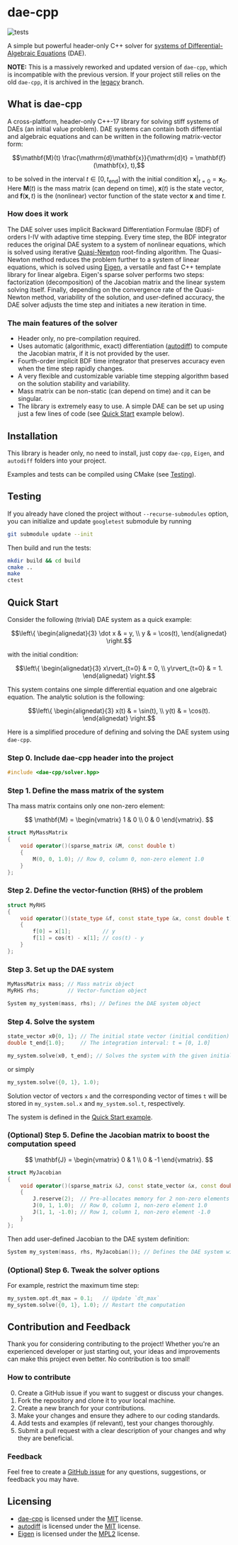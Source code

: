 # dae-cpp

![tests](https://github.com/dae-cpp/dae-cpp/actions/workflows/cmake-multi-platform.yml/badge.svg)

A simple but powerful header-only C++ solver for [systems of Differential-Algebraic Equations](https://en.wikipedia.org/wiki/Differential-algebraic_system_of_equations) (DAE).

**NOTE:** This is a massively reworked and updated version of `dae-cpp`, which is incompatible with the previous version. If your project still relies on the old `dae-cpp`, it is archived in the [legacy](https://github.com/dae-cpp/dae-cpp/tree/legacy) branch.

## What is dae-cpp

A cross-platform, header-only C++-17 library for solving stiff systems of DAEs (an initial value problem). DAE systems can contain both differential and algebraic equations and can be written in the following matrix-vector form:

$$\mathbf{M}(t) \frac{\mathrm{d}\mathbf{x}}{\mathrm{d}t} = \mathbf{f}(\mathbf{x}, t),$$

to be solved in the interval $`t \in [0, t_\mathrm{end}]`$ with the initial condition $`\mathbf{x}\rvert_{t=0} = \mathbf{x}_0`$. Here $`\mathbf{M}(t)`$ is the mass matrix (can depend on time), $`\mathbf{x}(t)`$ is the state vector, and $`\mathbf{f}(\mathbf{x}, t)`$ is the (nonlinear) vector function of the state vector $`\mathbf{x}`$ and time $t$.

### How does it work

The DAE solver uses implicit Backward Differentiation Formulae (BDF) of orders I-IV with adaptive time stepping. Every time step, the BDF integrator reduces the original DAE system to a system of nonlinear equations, which is solved using iterative [Quasi-Newton](https://en.wikipedia.org/wiki/Quasi-Newton_method) root-finding algorithm. The Quasi-Newton method reduces the problem further to a system of linear equations, which is solved using [Eigen](https://eigen.tuxfamily.org/index.php?title=Main_Page), a versatile and fast C++ template library for linear algebra.
Eigen's sparse solver performs two steps: factorization (decomposition) of the Jacobian matrix and the linear system solving itself. Finally, depending on the convergence rate of the Quasi-Newton method, variability of the solution, and user-defined accuracy, the DAE solver adjusts the time step and initiates a new iteration in time.

### The main features of the solver

- Header only, no pre-compilation required.
- Uses automatic (algorithmic, exact) differentiation ([autodiff](https://autodiff.github.io/)) to compute the Jacobian matrix, if it is not provided by the user.
- Fourth-order implicit BDF time integrator that preserves accuracy even when the time step rapidly changes.
- A very flexible and customizable variable time stepping algorithm based on the solution stability and variability.
- Mass matrix can be non-static (can depend on time) and it can be singular.
- The library is extremely easy to use. A simple DAE can be set up using just a few lines of code (see [Quick Start](#quick-start) example below).

## Installation

This library is header only, no need to install, just copy `dae-cpp`, `Eigen`, and `autodiff` folders into your project.

Examples and tests can be compiled using CMake (see [Testing](#testing)).

## Testing

If you already have cloned the project without `--recurse-submodules` option, you can initialize and update `googletest` submodule by running

```bash
git submodule update --init
```

Then build and run the tests:

```bash
mkdir build && cd build
cmake ..
make
ctest
```

## Quick Start

Consider the following (trivial) DAE system as a quick example:

```math
\left\{
    \begin{alignedat}{3}
        \dot x & = y, \\
        y & = \cos(t),
    \end{alignedat}
\right.
```

with the initial condition:

```math
\left\{
    \begin{alignedat}{3}
        x\rvert_{t=0} & = 0, \\
        y\rvert_{t=0} & = 1.
    \end{alignedat}
\right.
```

This system contains one simple differential equation and one algebraic equation. The analytic solution is the following:

```math
\left\{
    \begin{alignedat}{3}
        x(t) & = \sin(t), \\
        y(t) & = \cos(t).
    \end{alignedat}
\right.
```

Here is a simplified procedure of defining and solving the DAE system using `dae-cpp`.

### Step 0. Include dae-cpp header into the project

```cpp
#include <dae-cpp/solver.hpp>
```

### Step 1. Define the mass matrix of the system

Tha mass matrix contains only one non-zero element:

$$
\mathbf{M} =
\begin{vmatrix}
1 & 0 \\
0 & 0
\end{vmatrix}.
$$

```cpp
struct MyMassMatrix
{
    void operator()(sparse_matrix &M, const double t)
    {
        M(0, 0, 1.0); // Row 0, column 0, non-zero element 1.0
    }
};
```

### Step 2. Define the vector-function (RHS) of the problem

```cpp
struct MyRHS
{
    void operator()(state_type &f, const state_type &x, const double t)
    {
        f[0] = x[1];          // y
        f[1] = cos(t) - x[1]; // cos(t) - y
    }
};
```

### Step 3. Set up the DAE system

```cpp
MyMassMatrix mass; // Mass matrix object
MyRHS rhs;         // Vector-function object

System my_system(mass, rhs); // Defines the DAE system object
```

### Step 4. Solve the system

```cpp
state_vector x0{0, 1}; // The initial state vector (initial condition)
double t_end{1.0};     // The integration interval: t = [0, 1.0]

my_system.solve(x0, t_end); // Solves the system with the given initial condition `x0` and time `t_end`
```

or simply

```cpp
my_system.solve({0, 1}, 1.0);
```

Solution vector of vectors `x` and the corresponding vector of times `t` will be stored in `my_system.sol.x` and `my_system.sol.t`, respectively.

The system is defined in the [Quick Start example](https://github.com/dae-cpp/dae-cpp/blob/master/examples/quick_start/quick_start.cpp).

### (Optional) Step 5. Define the Jacobian matrix to boost the computation speed

$$
\mathbf{J} =
\begin{vmatrix}
0 & 1 \\
0 & -1
\end{vmatrix}.
$$

```cpp
struct MyJacobian
{
    void operator()(sparse_matrix &J, const state_vector &x, const double t)
    {
        J.reserve(2);  // Pre-allocates memory for 2 non-zero elements (optional)
        J(0, 1, 1.0);  // Row 0, column 1, non-zero element 1.0
        J(1, 1, -1.0); // Row 1, column 1, non-zero element -1.0
    }
};
```

Then add user-defined Jacobian to the DAE system definition:

```cpp
System my_system(mass, rhs, MyJacobian()); // Defines the DAE system with Jacobian
```

### (Optional) Step 6. Tweak the solver options

For example, restrict the maximum time step:

```cpp
my_system.opt.dt_max = 0.1;   // Update `dt_max`
my_system.solve({0, 1}, 1.0); // Restart the computation
```

## Contribution and Feedback

Thank you for considering contributing to the project! Whether you're an experienced developer or just starting out, your ideas and improvements can make this project even better. No contribution is too small!

### How to contribute

0. Create a GitHub issue if you want to suggest or discuss your changes.
1. Fork the repository and clone it to your local machine.
2. Create a new branch for your contributions.
3. Make your changes and ensure they adhere to our coding standards.
4. Add tests and examples (if relevant), test your changes thoroughly.
5. Submit a pull request with a clear description of your changes and why they are beneficial.

### Feedback

Feel free to create a [GitHub issue](https://github.com/dae-cpp/dae-cpp/issues) for any questions, suggestions, or feedback you may have.

## Licensing

- [dae-cpp](https://github.com/dae-cpp/dae-cpp) is licensed under the [MIT](https://github.com/dae-cpp/dae-cpp/blob/master/LICENSE) license.
- [autodiff](https://github.com/autodiff/autodiff) is licensed under the [MIT](https://github.com/autodiff/autodiff/blob/main/LICENSE) license.
- [Eigen](https://eigen.tuxfamily.org/) is licensed under the [MPL2](https://www.mozilla.org/en-US/MPL/2.0/) license.
